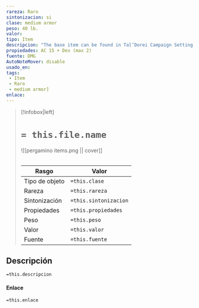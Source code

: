 ```yaml
---
rareza: Raro
sintonizacion: si
clase: medium armor
peso: 40 lb.
valor: 
tipo: Item
descripcion: "The base item can be found in Tal’Dorei Campaign Setting Reborn, page 228.You have resistance to force damage while you wear this armor.Half plate consists of shaped metal plates that cover most of the wearer&#x27;s body. It does not include leg protection beyond simple greaves that are attached with leather straps.The stoneguard craft arms and armor from the granite around them, and their magical stonecraft rivals even that of the dwarves.It is likely that this armor functions similarly to the Earthboard with regards to weight.The wearer has disadvantage on Dexterity (Stealth) checks."
propiedades: AC 15 + Dex (max 2)
fuente: DMG
AutoNoteMover: disable
usado_en:  
tags: 
 - Item
 - Raro
 - medium armor]
enlace: 
---
```


> [!infobox|left]
>  # `= this.file.name`
> ![[pergamino items.png || cover]]
> ######   
> |Rasgo | Valor |
> | --- | --- |
> | Tipo de objeto| `=this.clase`|
>  | Rareza| `=this.rareza`|
> | Sintonización | `=this.sintonizacion` |
> | Propiedades | `=this.propiedades` |
>  | Peso | `=this.peso` |
> | Valor | `=this.valor` |
> | Fuente | `=this.fuente` |


## Descripción
`=this.descripcion`

#### Enlace
`=this.enlace`